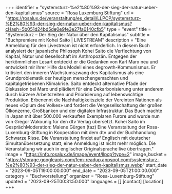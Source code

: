 +++
identifier = "systemsturz-%e2%80%93-der-sieg-der-natur-ueber-den-kapitalismus"
source = "Rosa Luxemburg Stiftung"
url = "https://rosalux.de/veranstaltung/es_detail/LLPCP/systemsturz-%E2%80%93-der-sieg-der-natur-ueber-den-kapitalismus?cHash=5b051d24bd5de0e9fe3e27fa0140cfb5"
type = "event"
title = "Systemsturz – Der Sieg der Natur über den Kapitalismus"
subtitle = "Buchpremiere mit Kohei Saito | LIVESTREAM"
description = "Eine Anmeldung für den Livestream ist nicht erforderlich. 
In diesem Buch analysiert der japanische Philosoph Kohei Saito die Verflechtung von Kapital, Natur und Gesellschaft im Anthropozän. Entgegen der herkömmlichen Lesart entdeckt er die Gedanken von Karl Marx neu und entwickelt mir ihrer Hilfe das Modell eines degrowth-Kommunismus. Er kritisiert den inneren Wachstumszwang des Kapitalismus als eine Grundproblematik der heutigen menschengemachten und kapitalgetriebenen Klimakrise. 
Saito entdeckt alternative Pfade der Diskussion bei Marx und plädiert für eine Dekarbonisierung unter anderem durch kürzere Arbeitszeiten und Priorisierung auf lebenswichtige Produktion. Erbenennt die Nachhaltigkeitsziele der Vereinten Nationen als neues «Opium des Volkes» und fordert die Vergesellschaftung der großen Ölkonzerne, Großbanken und der digitalen Infrastruktur. 
Das Buch machte in Japan mit über 500.000 verkauften Exemplaren Furore und wurde nun von Gregor Wakounig für den dtv Verlag übersetzt. 
Kohei Saito im GesprächModeration: Malene Gürgen (taz)
Eine Veranstaltung der Rosa-Luxemburg-Stiftung in Kooperation mit dem dtv und der Buchhandlung Schwarze Risse. 
Die Veranstaltung findet auf Englisch mit deutscher Simultanübersetzung statt, eine Anmeldung ist nicht mehr möglich. Die Veranstaltung wir auch in englischer Originalsprache live übertragen."
image = "https://info.rosalux.de/image/event/llpcp?type=2"
image_bucket = "https://storage.googleapis.com/fem-readup.appspot.com/systemsturz-%e2%80%93-der-sieg-der-natur-ueber-den-kapitalismus.webp"
start_date = "2023-09-05T19:00:00.000"
end_date = "2023-09-05T21:00:00.000"
category = "Buchvorstellung"
organizer = "Rosa-Luxemburg-Stiftung"
updated = "2023-09-25T00:31:50.000"
languages = []
[contact]
[location]
+++